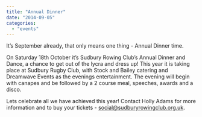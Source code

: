 ```yaml
---
title: "Annual Dinner"
date: "2014-09-05"
categories: 
  - "events"
---
```


It’s September already, that only means one thing - Annual Dinner time.

On Saturday 18th October it’s Sudbury Rowing Club’s Annual Dinner and Dance, a chance to get out of the lycra and dress up! This year it is taking place at Sudbury Rugby Club, with Stock and Bailey catering and Dreamwave Events as the evenings entertainment. The evening will begin with canapes and be followed by a 2 course meal, speeches, awards and a disco.

Lets celebrate all we have achieved this year! Contact Holly Adams for more information and to buy your tickets - [social@sudburyrowingclub.org.uk](mailto:social@sudburyrowingclub.org.uk).
